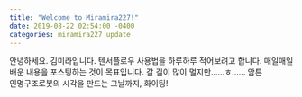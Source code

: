 ```yaml
---
title: "Welcome to Miramira227!"
date: 2019-08-22 02:54:00 -0400
categories: miramira227 update
---
```

안녕하세요. 김미라입니다.
텐서플로우 사용법을 하루하루 적어보려고 합니다. 
매일매일 배운 내용을 포스팅하는 것이 목표입니다.
갈 길이 많이 멀지만......ㅎ...... 암튼 <br>
인명구조로봇의 시각을 만드는 그날까지, 화이팅! 
